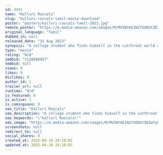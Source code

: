 ```yaml
---
id: 3441
name: "Kalluri Rascals"
slug: "kalluri-rascals-tamil-movie-download"
poster: "posters/kalluri-rascals-tamil-2023.jpg"
remote_poster: "https://m.media-amazon.com/images/M/MV5BYmE1N2Y5ODUtZDIwYy00ZjgzLWJkZDItYmJmZGZlYzQ3ZTA3XkEyXkFqcGdeQXVyMTc0MjI5MTYz._V1_SX300.jpg"
original_language: "Tamil"
dubbed_in: null
released_date: "31 Aug 2023"
synopsis: "A college student who finds himself in the cutthroat world of street racing."
type: "movie"
rating: "N/A"
imdbid: "tt28998457"
tmdbid: null
views: 0
likes: 0
dislikes: 0
author_id: 1
trailer_url: null
runtime: "N/A"
is_featured: 0
is_active: 1
is_comingsoon: 0
seo_title: "Kalluri Rascals"
seo_description: "A college student who finds himself in the cutthroat world of street racing."
seo_keywords: "\"Kalluri Rascals\""
seo_image: "https://m.media-amazon.com/images/M/MV5BYmE1N2Y5ODUtZDIwYy00ZjgzLWJkZDItYmJmZGZlYzQ3ZTA3XkEyXkFqcGdeQXVyMTc0MjI5MTYz._V1_SX300.jpg"
screenshots: null
redirect_to: null
social_shares: 0
created_at: 2025-04-18 19:10:02
updated_at: 2025-04-18 19:10:02
---
```


